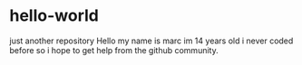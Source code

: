 # hello-world
just another repository
Hello my name is marc im 14 years old i never coded before so i hope to get help from the github community.
